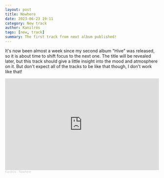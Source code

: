 ```yaml
---
layout: post
title: Nowhere
date: 2023-06-23 19:11
category: New track
author: Kanilrós
tags: [new, track]
summary: The first track from next album published!
---
```


It's now been almost a week since my second album "Hive" was released, so it is about time to shift focus to the next one. The title will be revealed later, but this track should give a little insight into the mood and atmosphere on it. But don't expect all of the tracks to be like that though, I don't work like that!
<iframe width="100%" height="300" scrolling="no" frameborder="no" allow="autoplay" src="https://w.soundcloud.com/player/?url=https%3A//api.soundcloud.com/tracks/1548227371&color=%235f823f&auto_play=false&hide_related=false&show_comments=false&show_user=false&show_reposts=false&show_teaser=false&visual=true"></iframe><div style="font-size: 10px; color: #cccccc;line-break: anywhere;word-break: normal;overflow: hidden;white-space: nowrap;text-overflow: ellipsis; font-family: Interstate,Lucida Grande,Lucida Sans Unicode,Lucida Sans,Garuda,Verdana,Tahoma,sans-serif;font-weight: 100;"><a href="https://soundcloud.com/kanilros" title="Kanilrós" target="_blank" style="color: #cccccc; text-decoration: none;">Kanilrós</a> · <a href="https://soundcloud.com/kanilros/nowhere" title="Nowhere" target="_blank" style="color: #cccccc; text-decoration: none;">Nowhere</a></div>